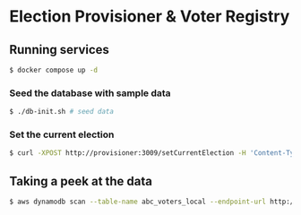 # Election Provisioner & Voter Registry

## Running services

```bash
$ docker compose up -d
```

### Seed the database with sample data

```bash
$ ./db-init.sh # seed data
```

### Set the current election

```bash
$ curl -XPOST http://provisioner:3009/setCurrentElection -H 'Content-Type: application/json' -d '{"electionId": "0c7a901a-e8fe-4601-8417-5d0823159d42"}'
```

## Taking a peek at the data

```bash
$ aws dynamodb scan --table-name abc_voters_local --endpoint-url http://provisioner-db:8000
```
